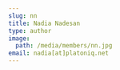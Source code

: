 ```yaml
---
slug: nn
title: Nadia Nadesan
type: author
image:
  path: /media/members/nn.jpg
email: nadia[at]platoniq.net
---
```

